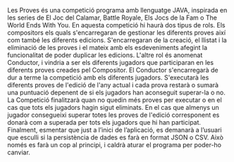 Les Proves és una competició programa amb llenguatge JAVA, inspirada en  les series de El Joc del Calamar, Battle Royale, Els Jocs de la Fam o The World
Ends With You. En aquesta competició hi haurà dos tipus de rols. Els compositors els quals s'encarregaran de gestionar les diferents proves així com també les diferents edicions.
S'encarregaran de la creació, el llistat i la eliminació de les proves i el mateix amb els esdeveniments afegint la funcionalitat de poder duplicar les edicions. L'altre rol és anomenat Conductor,
i vindria a ser els diferents jugadors que participaran en les diferents proves creades pel Compositor. El Conductor s'encarregarà de dur a terme la competició amb els diferents jugadors.
S'executarà les diferents proves de l'edició de l'any actual i cada prova restarà o sumarà una puntuació depenent de si els jugadors han aconseguit superar-la o no.
La Competició finalitzarà quan no quedin més proves per executar o en el cas que tots els jugadors hagin sigut eliminats. En el cas que almenys un jugador consegueixi
superar totes les proves de l'edició corresponent es donarà com a superada per tots els jugadors que hi han participat. Finalment, esmentar que just a l’inici de l’aplicació, es demanarà a l’usuari
que esculli si la persistència de dades es farà en format JSON o CSV. Això només es farà un cop al principi, i caldrà aturar el programa per poder-ho canviar. 
